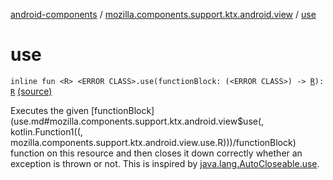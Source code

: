 [android-components](../index.md) / [mozilla.components.support.ktx.android.view](index.md) / [use](./use.md)

# use

`inline fun <R> <ERROR CLASS>.use(functionBlock: (<ERROR CLASS>) -> `[`R`](use.md#R)`): `[`R`](use.md#R) [(source)](https://github.com/mozilla-mobile/android-components/blob/master/components/support/ktx/src/main/java/mozilla/components/support/ktx/android/view/MotionEvent.kt#L13)

Executes the given [functionBlock](use.md#mozilla.components.support.ktx.android.view$use(, kotlin.Function1((, mozilla.components.support.ktx.android.view.use.R)))/functionBlock) function on this resource and then closes it down correctly whether
an exception is thrown or not. This is inspired by [java.lang.AutoCloseable.use](https://kotlinlang.org/api/latest/jvm/stdlib/kotlin/use.html).

